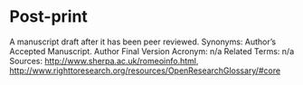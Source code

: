 # Post-print
A manuscript draft after it has been peer reviewed.
Synonyms: Author’s Accepted Manuscript. Author Final Version
Acronym: n/a
Related Terms: n/a\
Sources:
http://www.sherpa.ac.uk/romeoinfo.html,
http://www.righttoresearch.org/resources/OpenResearchGlossary/#core